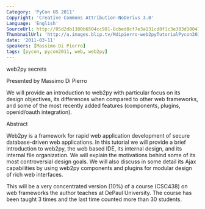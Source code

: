 ```yaml
---
Category: 'PyCon US 2011'
Copyright: 'Creative Commons Attribution-NoDerivs 3.0'
Language: 'English'
SourceUrl: http://05d2db1380b6504cc981-8cbed8cf7e3a131cd8f1c3e383d10041.r93.cf2.rackcdn.com/pycon-us-2011/433_web2py-secrets-tutorial-1-2.m4v
ThumbnailUrl: 'http://a.images.blip.tv/Mdipierro-web2pyTutorialPycon201112623-523.jpg'
date: '2011-03-11'
speakers: [Massimo Di Pierro]
tags: [pycon, pycon2011, web, web2py]
---
```

web2py secrets

Presented by Massimo Di Pierro

We will provide an introduction to web2py with particular focus on its design
objectives, its differences when compared to other web frameworks, and some of
the most recently added features (components, plugins, openid/oauth
integration).

Abstract

Web2py is a framework for rapid web application development of secure
database-driven web applications. In this tutorial we will provide a brief
introduction to web2py, the web based IDE, its internal design, and its
internal file organization. We will explain the motivations behind some of its
most controversial design goals. We will also discuss in some detail its Ajax
capabilities by using web2py components and plugins for modular design of rich
web interfaces.

This will be a very concentrated version (10%) of a course (CSC438) on web
frameworks the author teaches at DePaul University. The course has been taught
3 times and the last time counted more than 30 students.


